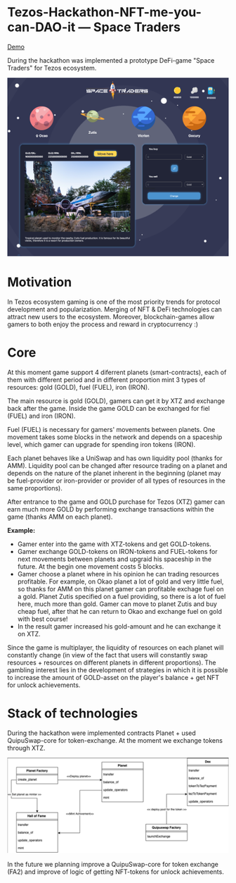 # Tezos-Hackathon-NFT-me-you-can-DAO-it — Space Traders 

<a href="https://youtu.be/KwK2moRhQto">Demo</a>

During the hackathon was implemented a prototype DeFi-game "Space Traders" for Tezos ecosystem. 

<img src="img/game.png">

# Motivation 

In Tezos ecosystem gaming is one of the most priority trends for protocol development and popularization. Merging of NFT & DeFi technologies can attract new users to the ecosystem. Moreover, blockchain-games allow gamers to both enjoy the process and reward in cryptocurrency :)

# Core

At this moment game support 4 diferrent planets (smart-contracts), each of them with different period and in different proportion mint 3 types of resources: gold (GOLD), fuel (FUEL), iron (IRON). 

The main resource is gold (GOLD), gamers can get it by XTZ and exchange back after the game. 
Inside the game GOLD can be exchanged for fiel (FUEL) and iron (IRON). 

Fuel (FUEL) is necessary for gamers' movements between planets. One movement takes some blocks in the network and depends on a spaceship level, which gamer can upgrade for spending iron tokens (IRON). 

Each planet behaves like a UniSwap and has own liquidity pool (thanks for AMM). Liquidity pool can be changed after resource trading on a planet and depends on the nature of the planet inherent in the beginning (planet may be fuel-provider or iron-provider or provider of all types of resources in the same proportions). 

After entrance to the game and  GOLD purchase for Tezos (XTZ) gamer can earn much more GOLD by performing exchange transactions within the game (thanks AMM on each planet). 

**Example:**

- Gamer enter into the game with <X> XTZ-tokens and get <Y> GOLD-tokens. 
- Gamer exchange GOLD-tokens on IRON-tokens and FUEL-tokens for next movements between planets and upgraid his spaceship in the future. At the begin one movement costs 5 blocks. 
- Gamer choose a planet where in his opinion he can trading resources profitable. For example, on Okao planet a lot of gold and very little fuel, so thanks for AMM on this planet gamer can profitable exchage fuel on a gold. Planet Zutis specified on a fuel providing, so there is a lot of fuel here, much more than gold. Gamer can move to planet Zutis and buy cheap fuel, after that he can return to Okao and exchange fuel on gold with best course! 
- In the result gamer increased his gold-amount and he can exchange it on XTZ. 

Since the game is multiplayer, the liquidity of resources on each planet will constantly change (in view of the fact that users will constantly swap resources + resources on different planets in different proportions). The gambling interest lies in the development of strategies in which it is possible to increase the amount of GOLD-asset on the player's balance + get NFT for unlock achievements.  

# Stack of technologies
During the hackathon were implemented contracts Planet + used QuipuSwap-core for token-exchange. At the moment we exchange tokens through XTZ.  

<img src="img/scheme.png">

In the future we planning improve a QuipuSwap-core for token exchange (FA2) and improve of logic of getting NFT-tokens for unlock achievements.
